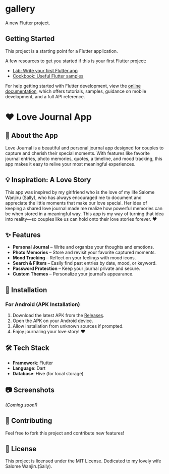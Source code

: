 # gallery

A new Flutter project.

## Getting Started

This project is a starting point for a Flutter application.

A few resources to get you started if this is your first Flutter project:

- [Lab: Write your first Flutter app](https://docs.flutter.dev/get-started/codelab)
- [Cookbook: Useful Flutter samples](https://docs.flutter.dev/cookbook)

For help getting started with Flutter development, view the
[online documentation](https://docs.flutter.dev/), which offers tutorials,
samples, guidance on mobile development, and a full API reference.
# ❤️ Love Journal App

## 📖 About the App
Love Journal is a beautiful and personal journal app designed for couples to capture and cherish their special moments. With features like favorite journal entries, photo memories, quotes, a timeline, and mood tracking, this app makes it easy to relive your most meaningful experiences.

## 💡 Inspiration: A Love Story
This app was inspired by my girlfriend who is the love of my life Salome Wanjiru (Sally), who has always encouraged me to document and appreciate the little moments that make our love special. Her idea of keeping a shared love journal made me realize how powerful memories can be when stored in a meaningful way. This app is my way of turning that idea into reality—so couples like us can hold onto their love stories forever. ❤️

## ✨ Features
- **Personal Journal** – Write and organize your thoughts and emotions.
- **Photo Memories** – Store and revisit your favorite captured moments.
- **Mood Tracking** – Reflect on your feelings with mood icons.
- **Search & Filters** – Easily find past entries by date, mood, or keyword.
- **Password Protection** – Keep your journal private and secure.
- **Custom Themes** – Personalize your journal’s appearance.

## 🚀 Installation
### **For Android (APK Installation)**
1. Download the latest APK from the [Releases](https://github.com/johnnysally/love_journal/releases).
2. Open the APK on your Android device.
3. Allow installation from unknown sources if prompted.
4. Enjoy journaling your love story! ❤️

## 🛠 Tech Stack
- **Framework**: Flutter
- **Language**: Dart
- **Database**: Hive (for local storage)

## 📷 Screenshots
_(Coming soon!)_

## 🤝 Contributing
Feel free to fork this project and contribute new features!

## 📜 License
This project is licensed under the MIT License.
Dedicated to my lovely wife Salome Wanjiru(Sally).


